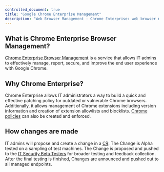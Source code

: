 ```yaml
---
controlled_document: true
title: "Google Chrome Enterprise Management"
description: "Web Browser Management - Chrome Enterprise: web browser management, configuration, patching, web browser policies, web browser health"
---
```


## What is Chrome Enterprise Browser Management?

[Chrome Enterprise Browser Management](https://chromeenterprise.google/browser/management/) is a service that allows IT admins to effectively manage, report, secure, and improve the end user experience with Google Chrome.

## Why Chrome Enterprise?

Chrome Enterprise allows IT administrators a way to build a quick and effective patching policy for outdated or vulnerable Chrome browsers. Additionally, it allows management of Chrome extensions including version information and creation of extension allowlists and blocklists. [Chrome policies](https://chromeenterprise.google/policies/) can also be created and enforced.

## How changes are made

IT admins will propose and create a change in a [CR](https://gitlab.com/gitlab-com/business-technology/change-management). The Change is Alpha tested on a sampling of test machines. The Change is proposed and pushed to the [IT Security Beta Testers](/handbook/business-technology/it/security/) for broader testing and feedback collection. After the final testing is finished, Changes are announced and pushed out to all managed endpoints.
